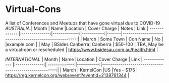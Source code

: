 # Virtual-Cons
A list of Conferences and Meetups that have gone virtual due to COVID-19
*AUSTRALIA*
| Month         | Name           |Location       | Cover Charge  | Notes | Link
| ------------- |:--------------:|-------------:|-----------:|-------|-------------------------------------------------------:|
|   March       | Some Town      | Con Name       | No        |  |example.com |
|   May         | BSides Canberra| Canberra      | $50-100    | TBA, May be a virtual-con or rescheduled | https://www.bsidesau.com.au/health.html | 

*INTERNATIONAL*
| Month         | Name           |Location       | Cover Charge  | Link
| ------------- |:--------------:| -------------:|-----------:|-------------------------------------------------------:|
|    March      | KernelCon      |US              |Yes - $175 | https://reg.kernelcon.org/web/event?eventid=2138761344 |
